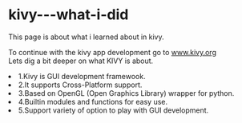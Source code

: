 # kivy---what-i-did
This page is about what i learned about in kivy.

To continue with the kivy app development go to www.kivy.org
<br>
Lets dig a bit deeper on what KIVY is about.
     <li> 1.Kivy is GUI development framewook. </li>
     <li> 2.It supports Cross-Platform support. </li>
     <li> 3.Based on OpenGL (Open Graphics Library) wrapper for python. </li>
     <li> 4.Builtin modules and functions for easy use. </li>
     <li> 5.Support variety of option to play with GUI development. </li>
  
